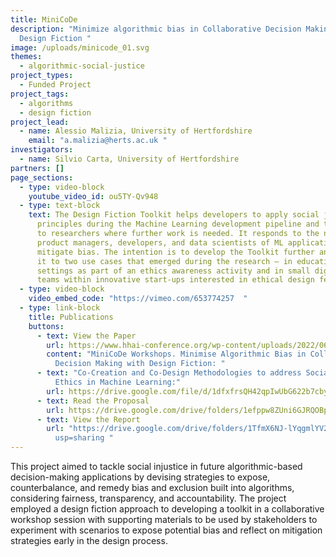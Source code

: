 ```yaml
---
title: MiniCoDe
description: "Minimize algorithmic bias in Collaborative Decision Making with
  Design Fiction "
image: /uploads/minicode_01.svg
themes:
  - algorithmic-social-justice
project_types:
  - Funded Project
project_tags:
  - algorithms
  - design fiction
project_lead:
  - name: Alessio Malizia, University of Hertfordshire
    email: "a.malizia@herts.ac.uk "
investigators:
  - name: Silvio Carta, University of Hertfordshire
partners: []
page_sections:
  - type: video-block
    youtube_video_id: ou5TY-Qv948
  - type: text-block
    text: The Design Fiction Toolkit helps developers to apply social justice
      principles during the Machine Learning development pipeline and to signal
      to researchers where further work is needed. It responds to the needs of
      product managers, developers, and data scientists of ML applications to
      mitigate bias. The intention is to develop the Toolkit further and adapt
      it to two use cases that emerged during the research – in educational
      settings as part of an ethics awareness activity and in small digital
      teams within innovative start-ups interested in ethical design features.
  - type: video-block
    video_embed_code: "https://vimeo.com/653774257  "
  - type: link-block
    title: Publications
    buttons:
      - text: View the Paper
        url: https://www.hhai-conference.org/wp-content/uploads/2022/06/hhai-2022_paper_58.pdf
        content: "MiniCoDe Workshops. Minimise Algorithmic Bias in Collaborative
          Decision Making with Design Fiction: "
      - text: "Co-Creation and Co-Design Methodologies to address Social Justice and
          Ethics in Machine Learning:"
        url: https://drive.google.com/file/d/1dfxfrsQH42qpIwUbG622b7cbyHvdPH58/view?usp=sharing
      - text: Read the Proposal
        url: https://drive.google.com/drive/folders/1efppw8ZUni6GJRQOBpu8b4MLg01QSn2p?usp=sharing
      - text: View the Report
        url: "https://drive.google.com/drive/folders/1TfmX6NJ-lYqgmlYV2pB7hDBrXgEp3nWM?\
          usp=sharing "
---
```

This project aimed to tackle social injustice in future algorithmic-based decision-making applications by devising strategies to expose, counterbalance, and remedy bias and exclusion built into algorithms, considering fairness, transparency, and accountability. The project employed a design fiction approach to developing a toolkit in a collaborative workshop session with supporting materials to be used by stakeholders to experiment with scenarios to expose potential bias and reflect on mitigation strategies early in the design process.